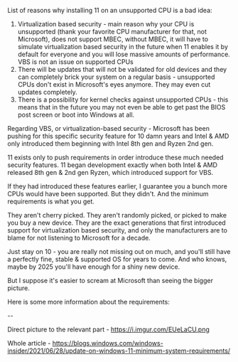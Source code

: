 List of reasons why installing 11 on an unsupported CPU is a bad idea:

1. Virtualization based security - main reason why your CPU is unsupported (thank your favorite CPU manufacturer for that, not Microsoft), does not support MBEC, without MBEC, it will have to simulate virtualization based security in the future when 11 enables it by default for everyone and you will lose massive amounts of performance. VBS is not an issue on supported CPUs
2. There will be updates that will not be validated for old devices and they can completely brick your system on a regular basis - unsupported CPUs don't exist in Microsoft's eyes anymore. They may even cut updates completely.
3. There is a possibility for kernel checks against unsupported CPUs - this means that in the future you may not even be able to get past the BIOS post screen or boot into Windows at all.

Regarding VBS, or virtualization-based security - Microsoft has been pushing for this specific security feature for 10 damn years and Intel & AMD only introduced them beginning with Intel 8th gen and Ryzen 2nd gen.

11 exists only to push requirements in order introduce these much needed security features. 11 began development exactly when both Intel & AMD released 8th gen & 2nd gen Ryzen, which introduced support for VBS.

If they had introduced these features earlier, I guarantee you a bunch more CPUs would have been supported. But they didn't. And the minimum requirements is what you get.

They aren't cherry picked. They aren't randomly picked, or picked to make you buy a new device. They are the exact generations that first introduced support for virtualization based security, and only the manufacturers are to blame for not listening to Microsoft for a decade.

Just stay on 10 - you are really not missing out on much, and you'll still have a perfectly fine, stable & supported OS for years to come. And who knows, maybe by 2025 you'll have enough for a shiny new device.

But I suppose it's easier to scream at Microsoft than seeing the bigger picture. 

Here is some more information about the requirements:

--

Direct picture to the relevant part - https://i.imgur.com/EUeLaCU.png

Whole article - https://blogs.windows.com/windows-insider/2021/06/28/update-on-windows-11-minimum-system-requirements/
